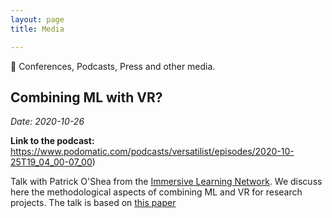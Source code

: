 ```yaml
---
layout: page
title: Media

---
```


📡 Conferences, Podcasts, Press and other media.

## Combining ML with VR?
*Date: 2020-10-26*

**Link to the podcast:** https://www.podomatic.com/podcasts/versatilist/episodes/2020-10-25T19_04_00-07_00)

Talk with Patrick O'Shea from the [Immersive Learning Network](https://immersivelrn.org/). We discuss here the methodological aspects of combining ML and VR for research projects. The talk is based on [this paper](https://doi.org/10.1145/3389189.3394093)



